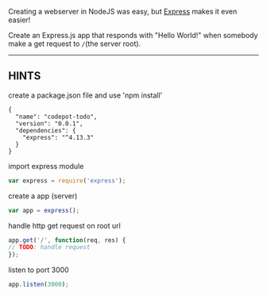 Creating a webserver in NodeJS was easy, but [Express](http://expressjs.com/) makes it even easier!

Create an Express.js app that responds with "Hello World!" when somebody make a get request to `/`(the server root).

-----------------------------

## HINTS

create a package.json file and use 'npm install'
```
{
  "name": "codepot-todo",
  "version": "0.0.1",
  "dependencies": {
    "express": "^4.13.3"
  }
}
```

import express module
```js
var express = require('express');
```

create a app (server)
```js
var app = express();
```

handle http get request on root url
```js
app.get('/', function(req, res) {
// TODO: handle request
});
```

listen to port 3000
```js
app.listen(3000);
```
